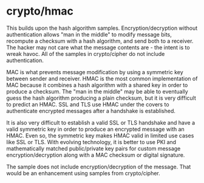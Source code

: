 # crypto/hmac

This builds upon the hash algorithm samples. Encryption/decryption without authentication allows "man in the middle" to modify message bits, recompute a checksum with a hash algorithm, and send both to a receiver. The hacker may not care what the message contents are - the intent is to wreak havoc. All of the samples in crypto/cipher do not include authentication.

MAC is what prevents message modification by using a symmetric key between sender and receiver. HMAC is the most common implementation of MAC because it combines a hash algorithm with a shared key in order to produce a checksum. The "man in the middle" may be able to eventually guess the hash algorithm producing a plain checksum, but it is very difficult to predict an HMAC. SSL and TLS use HMAC under the covers to authenticate encrypted messages after a handshake is established.

It is also very difficult to establish a valid SSL or TLS handshake and have a valid symmetric key in order to produce an encrypted message with an HMAC. Even so, the symmetric key makes HMAC valid in limited use cases like SSL or TLS. With evolving technology, it is better to use PKI and mathematically matched public/private key pairs for custom message encryption/decryption along with a MAC checksum or digital signature.

The sample does not include encryption/decryption of the message. That would be an enhancement using samples from crypto/cipher.
